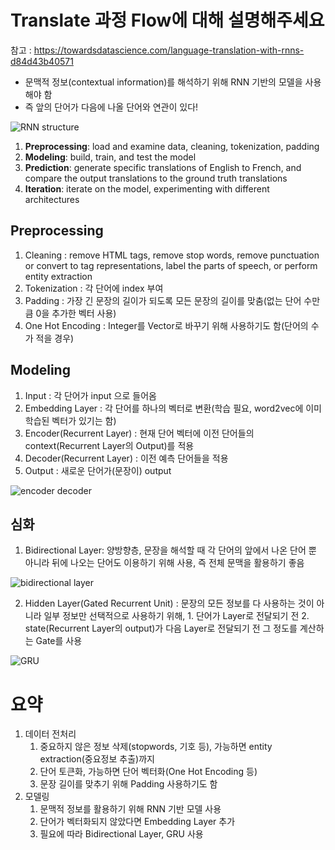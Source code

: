 # Translate 과정 Flow에 대해 설명해주세요

참고 : https://towardsdatascience.com/language-translation-with-rnns-d84d43b40571

- 문맥적 정보(contextual information)를 해석하기 위해 RNN 기반의 모델을 사용해야 함
- 즉 앞의 단어가 다음에 나올 단어와 연관이 있다!

![RNN structure](http://karpathy.github.io/assets/rnn/diags.jpeg)

1. **Preprocessing**: load and examine data, cleaning, tokenization, padding
2. **Modeling**: build, train, and test the model
3. **Prediction**: generate specific translations of English to French, and compare the output translations to the ground truth translations
4. **Iteration**: iterate on the model, experimenting with different architectures



## Preprocessing

1. Cleaning : remove HTML tags, remove stop words, remove punctuation or convert to tag representations, label the parts of speech, or perform entity extraction
2. Tokenization : 각 단어에 index 부여
3. Padding : 가장 긴 문장의 길이가 되도록 모든 문장의 길이를 맞춤(없는 단어 수만큼 0을 추가한 벡터 사용)
4. One Hot Encoding :  Integer를 Vector로 바꾸기 위해 사용하기도 함(단어의 수가 적을 경우)

## Modeling

1. Input : 각 단어가 input 으로 들어옴
2. Embedding Layer : 각 단어를 하나의 벡터로 변환(학습 필요, word2vec에 이미 학습된 벡터가 있기는 함)
3. Encoder(Recurrent Layer) : 현재 단어 벡터에 이전 단어들의 context(Recurrent Layer의 Output)를 적용
4. Decoder(Recurrent Layer) : 이전 예측 단어들을 적용
5. Output : 새로운 단어가(문장이) output

![encoder decoder](https://miro.medium.com/max/2772/0*hZ4r1yyTEf2CqoNZ.png)

## 심화

1. Bidirectional Layer: 양방향층, 문장을 해석할 때 각 단어의 앞에서 나온 단어 뿐 아니라 뒤에 나오는 단어도 이용하기 위해 사용, 즉 전체 문맥을 활용하기 좋음

![bidirectional layer](https://miro.medium.com/max/700/0*IYLXY8Dxvw8rbd8E.png)

2. Hidden Layer(Gated Recurrent Unit) : 문장의 모든 정보를 다 사용하는 것이 아니라 일부 정보만 선택적으로 사용하기 위해, 1. 단어가 Layer로 전달되기 전 2. state(Recurrent Layer의 output)가 다음 Layer로 전달되기 전 그 정도를 계산하는 Gate를 사용

![GRU](https://miro.medium.com/max/700/0*FvPLILqWS2FWD-98.png)

# 요약

1. 데이터 전처리
    1. 중요하지 않은 정보 삭제(stopwords, 기호 등), 가능하면 entity extraction(중요정보 추출)까지
    2. 단어 토큰화, 가능하면 단어 벡터화(One Hot Encoding 등)
    3. 문장 길이를 맞추기 위해 Padding 사용하기도 함
2. 모델링
    1. 문맥적 정보를 활용하기 위해 RNN 기반 모델 사용
    2. 단어가 벡터화되지 않았다면 Embedding Layer 추가
    3. 필요에 따라 Bidirectional Layer, GRU 사용 